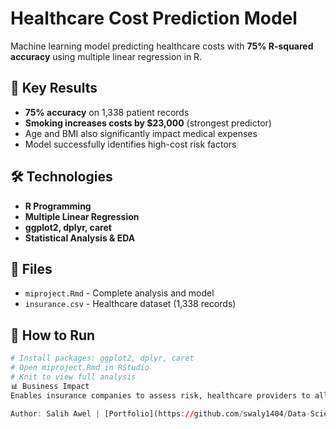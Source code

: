 # Healthcare Cost Prediction Model

Machine learning model predicting healthcare costs with **75% R-squared accuracy** using multiple linear regression in R.

## 🎯 Key Results
- **75% accuracy** on 1,338 patient records
- **Smoking increases costs by $23,000** (strongest predictor)
- Age and BMI also significantly impact medical expenses
- Model successfully identifies high-cost risk factors

## 🛠️ Technologies
- **R Programming**
- **Multiple Linear Regression** 
- **ggplot2, dplyr, caret**
- **Statistical Analysis & EDA**

## 📁 Files
- `miproject.Rmd` - Complete analysis and model
- `insurance.csv` - Healthcare dataset (1,338 records)

## 🚀 How to Run
```r
# Install packages: ggplot2, dplyr, caret
# Open miproject.Rmd in RStudio
# Knit to view full analysis
📊 Business Impact
Enables insurance companies to assess risk, healthcare providers to allocate resources, and patients to select appropriate insurance plans based on predicted costs.

Author: Salih Awel | [Portfolio](https://github.com/swaly1404/Data-Science-Portfolio)
